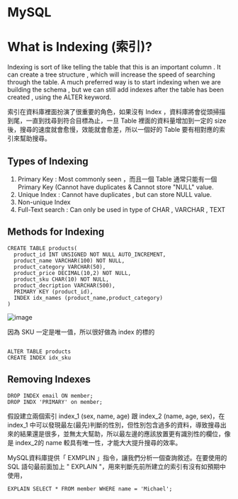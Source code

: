 # MySQL


# What is Indexing (索引)?
Indexing is sort of like telling the table that this is an important column . 
It can create a tree structure , which will increase the speed of searching through the table.
A much preferred way is to start indexing when we are building the schema , but we can still add indexes after the table has been created , using the ALTER keyword.

索引在資料庫裡面扮演了很重要的角色，如果沒有 Index ，資料庫將會從頭掃描到尾，一直到找尋到符合目標為止，一旦 Table 裡面的資料量增加到一定的 size 後，搜尋的速度就會愈慢，效能就會愈差，所以一個好的 Table 要有相對應的索引來幫助搜尋。

## Types of Indexing 
1. Primary Key : Most commonly seen ，而且一個 Table 通常只能有一個 Primary Key (Cannot have duplicates & Cannot store "NULL" value.  
2. Unique Index : Cannot have duplicates , but can store NULL value.
3. Non-unique Index
4. Full-Text search : Can only be used in type of CHAR , VARCHAR , TEXT 


## Methods for Indexing

```
CREATE TABLE products(
  product_id INT UNSIGNED NOT NULL AUTO_INCREMENT,
  product_name VARCHAR(100) NOT NULL,
  product_category VARCHAR(50),
  product_price DECIMAL(10,2) NOT NULL,
  product_sku CHAR(10) NOT NULL,
  product_decription VARCHAR(500),
  PRIMARY KEY (product_id),
  INDEX idx_names (product_name,product_category)
)

```
![image](https://user-images.githubusercontent.com/61279365/157584739-a8aaaa58-8048-430a-89ae-cb29b81c218a.png)



因為 SKU 一定是唯一值，所以很好做為 index 的標的
```

ALTER TABLE products
CREATE INDEX idx_sku

```


## Removing Indexes

```
DROP INDEX email ON member;
DROP INDX 'PRIMARY' on member;

```


假設建立兩個索引 index_1 (sex, name, age) 跟 index_2 (name, age, sex)，在 index_1 中可以發現最左(最先)判斷的性別，但性別包含過多的資料，導致搜尋出來的結果還是很多，並無太大幫助，所以最左邊的應該放置更有識別性的欄位，像是 index_2的 name 較具有唯一性，才能大大提升搜尋的效率。


MySQL資料庫提供「 EXMPLIN 」指令，讓我們分析一個查詢敘述。在要使用的 SQL 語句最前面加上 " EXPLAIN "，用來判斷先前所建立的索引有沒有如預期中使用，

```
EXPLAIN SELECT * FROM member WHERE name = 'Michael';
```
